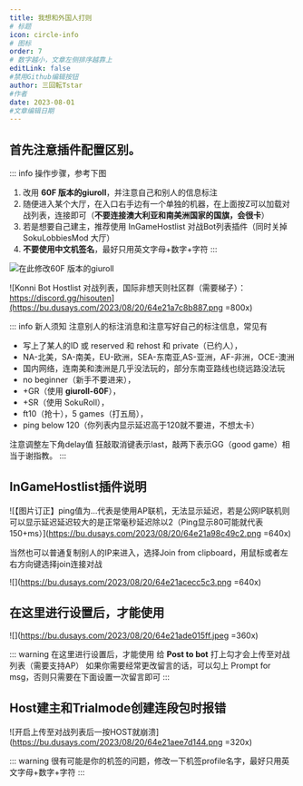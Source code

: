 ```yaml
---
title: 我想和外国人打则
# 标题
icon: circle-info
# 图标
order: 7
# 数字越小，文章左侧排序越靠上
editLink: false
#禁用Github编辑按钮
author: 三回転Tstar
#作者
date: 2023-08-01
#文章编辑日期
---
```


## **首先注意插件配置区别。**

::: info 操作步骤，参考下图
1. 改用 **60F 版本的giuroll**，并注意自己和别人的信息标注
2. 随便进入某个大厅，在入口右手边有一个单独的机器，在上面按Z可以加载对战列表，连接即可（**不要连接澳大利亚和南美洲国家的国旗，会很卡**）
3. 若是想要自己建主，推荐使用 InGameHostlist 对战Bot列表插件（同时关掉 SokuLobbiesMod 大厅）
4. **不要使用中文机签名**，最好只用英文字母+数字+字符
:::

![在此修改60F 版本的giuroll](https://bu.dusays.com/2023/09/28/6515a00be1933.png)


![Konni Bot Hostlist 对战列表，国际非想天则社区群（需要梯子）： https://discord.gg/hisouten](https://bu.dusays.com/2023/08/20/64e21a7c8b887.png =800x)

::: info 新人须知
注意别人的标注消息和注意写好自己的标注信息，常见有 
- 写上了某人的ID 或 reserved 和 rehost 和 private（已约人），
- NA-北美，SA-南美，EU-欧洲，SEA-东南亚,AS-亚洲，AF-非洲，OCE-澳洲
- 国内网络，连南美和澳洲是几乎没法玩的，部分东南亚路线也绕远路没法玩
- no beginner（新手不要进来），
- +GR（使用 **giuroll-60F**），
- +SR（使用 SokuRoll），
- ft10（抢十），5 games（打五局），
- ping below 120（你列表内显示延迟高于120就不要进，不想太卡）

注意调整左下角delay值
狂敲取消键表示last，敲两下表示GG（good game）相当于谢指教。
:::
## **InGameHostlist插件说明**

![【图片订正】ping值为...代表是使用AP联机，无法显示延迟，若是公网IP联机则可以显示延迟延迟较大的是正常毫秒延迟除以2（Ping显示80可能就代表150+ms）](https://bu.dusays.com/2023/08/20/64e21a98c49c2.png =640x)

当然也可以普通复制别人的IP来进入，选择Join from clipboard，用鼠标或者左右方向键选择join连接对战

![](https://bu.dusays.com/2023/08/20/64e21acecc5c3.png =640x)

## **在这里进行设置后，才能使用**
![](https://bu.dusays.com/2023/08/20/64e21ade015ff.jpeg =360x)

::: warning 在这里进行设置后，才能使用
给 **Post to bot** 打上勾才会上传至对战列表（需要支持AP）
如果你需要经常更改留言的话，可以勾上 Prompt for msg，否则只需要在下面设置一次留言即可
:::

## **Host建主和Trialmode创建连段包时报错**

![开启上传至对战列表后一按HOST就崩溃](https://bu.dusays.com/2023/08/20/64e21aee7d144.png =320x)

::: warning
很有可能是你的机签的问题，修改一下机签profile名字，最好只用英文字母+数字+字符
::: 
